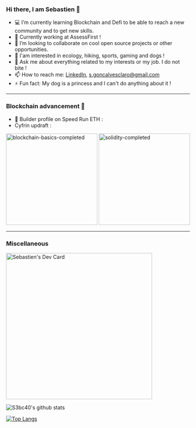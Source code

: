 ### Hi there, I am Sebastien 👋

- :computer: I’m currently learning Blockchain and Defi to be able to reach a new community and to get new skills.
- :loudspeaker: Currently working at AssessFirst !
- :busts_in_silhouette: I’m looking to collaborate on cool open source projects or other opportunities.
- :stars: I'am interested in ecology, hiking, sports, gaming and dogs !
- 💬 Ask me about everything related to my interests or my job. I do not bite !
- 📫 How to reach me: [LinkedIn](https://www.linkedin.com/in/sgoncalvesclaro-bioinfo/), [s.goncalvesclaro@gmail.com](mailto:s.goncalvesclaro@gmail.com)
- ⚡ Fun fact: My dog is a princess and I can't do anything about it !

---
### Blockchain advancement 🤯
- 🔖 Builder profile on Speed Run ETH : [](https://speedrunethereum.com/builders/0x44586c5784a07Cc85ae9f33FCf6275Ea41636A87)
- Cyfrin updraft :
<img src="https://github.com/user-attachments/assets/299d4df6-a321-4e92-aaa3-7a436e691e44" alt="blockchain-basics-completed" width="250"/>
<img src="https://github.com/user-attachments/assets/b69ec8a0-930c-4fe0-a4de-2915bb9c6211" alt="solidity-completed" width="250"/>

---
### Miscellaneous
<a href="https://app.daily.dev/s3bc40"><img src="https://api.daily.dev/devcards/ff4cb161434f4f18966d9b5c31f23b7e.png?r=f4r" width="400" alt="Sebastien's Dev Card"/></a>

![S3bc40's github stats](https://github-readme-stats.vercel.app/api?username=s3bc40&show_icons=true&theme=synthwave)

[![Top Langs](https://github-readme-stats.vercel.app/api/top-langs/?username=s3bc40&hide=jupyter%20notebook&langs_count=5)](https://github.com/anuraghazra/github-readme-stats)
